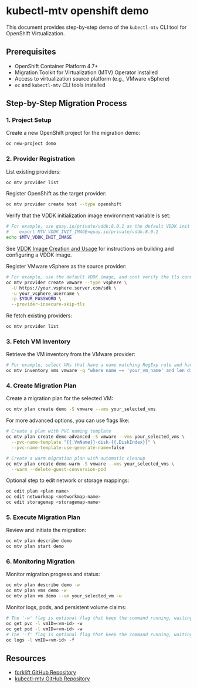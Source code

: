 # kubectl-mtv openshift demo

This document provides step-by-step demo of the `kubectl-mtv` CLI tool for OpenShift Virtualization.

## Prerequisites

- OpenShift Container Platform 4.7+
- Migration Toolkit for Virtualization (MTV) Operator installed
- Access to virtualization source platform (e.g., VMware vSphere)
- `oc` and `kubectl-mtv` CLI tools installed

## Step-by-Step Migration Process

### 1. Project Setup

Create a new OpenShift project for the migration demo:

```bash
oc new-project demo
```

### 2. Provider Registration

List existing providers:

```bash
oc mtv provider list
```

Register OpenShift as the target provider:

```bash
oc mtv provider create host --type openshift
```

Verify that the VDDK initialization image environment variable is set:

```bash
# For example, use quay.io/private/vddk:8.0.1 as the default VDDK init image:
#    export MTV_VDDK_INIT_IMAGE=quay.io/private/vddk:8.0.1
echo $MTV_VDDK_INIT_IMAGE
```

See [VDDK Image Creation and Usage](./README_vddk.md) for instructions on building and configuring a VDDK image.

Register VMware vSphere as the source provider:

```bash
# For example, use the default VDDK image, and cont verify the tls connection.
oc mtv provider create vmware --type vsphere \
  -U https://your.vsphere.server.com/sdk \
  -u your_vsphere_username \
  -p $YOUR_PASSWORD \
  --provider-insecure-skip-tls
```

Re fetch existing providers:

```bash
oc mtv provider list
```

### 3. Fetch VM Inventory

Retrieve the VM inventory from the VMware provider:

```bash
# For example, select VMs that have a name matching RegExp rule and have more then one disk:
oc mtv inventory vms vmware -q "where name ~= 'your_vm_name' and len disks > 1"
```

### 4. Create Migration Plan

Create a migration plan for the selected VM:

```bash
oc mtv plan create demo -S vmware --vms your_selected_vms
```

For more advanced options, you can use flags like:

```bash
# Create a plan with PVC naming template
oc mtv plan create demo-advanced -S vmware --vms your_selected_vms \
  --pvc-name-template "{{.VmName}}-disk-{{.DiskIndex}}" \
  --pvc-name-template-use-generate-name=false

# Create a warm migration plan with automatic cleanup
oc mtv plan create demo-warm -S vmware --vms your_selected_vms \
  --warm --delete-guest-conversion-pod
```

Optional step to edit network or storage mappings:

```bash
oc edit plan <plan name>
oc edit networkmap <networkmap-name>
oc edit storagemap <storagemap-name>
```

### 5. Execute Migration Plan

Review and initiate the migration:

```bash
oc mtv plan describe demo
oc mtv plan start demo
```

### 6. Monitoring Migration

Monitor migration progress and status:

```bash
oc mtv plan describe demo -w
oc mtv plan vms demo -w
oc mtv plan vm demo --vm your_selected_vm -w
```

Monitor logs, pods, and persistent volume claims:

```bash
# The '-w' flag is optional flag that keep the command running, waiting for updates.
oc get pvc -l vmID=<vm-id> -w
oc get pod -l vmID=<vm-id> -w
# The '-f' flag is optional flag that keep the command running, waiting for updates.
oc logs -l vmID=<vm-id> -f
```

## Resources

- [forklift GitHub Repository](https://github.com/kubev2v/forklift)
- [kubectl-mtv GitHub Repository](https://github.com/yaacov/kubectl-mtv)

